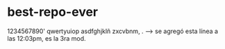 # best-repo-ever
1234567890'
qwertyuiop
asdfghjklñ
zxcvbnm,
.
--> se agregó esta línea a las 12:03pm, es la 3ra mod.
